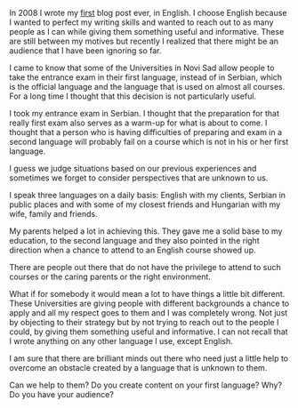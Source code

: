 In 2008 I wrote my [first](http://akoskm.blogspot.rs/2008/08/tha-realy-first-post.html) blog post ever, in English. I choose English because I wanted to perfect my writing skills and wanted to reach out to as many people as I can while giving them something useful and informative. These are still between my motives but recently I realized that there might be an audience that I have been ignoring so far.

I came to know that some of the Universities in Novi Sad allow people to take the entrance exam in their first language, instead of in Serbian, which is the official language and the language that is used on almost all courses. For a long time I thought that this decision is not particularly useful.

I took my entrance exam in Serbian. I thought that the preparation for that really first exam also serves as a warm-up for what is about to come. I thought that a person who is having difficulties of preparing and exam in a second language will probably fail on a course which is not in his or her first language.

I guess we judge situations based on our previous experiences and sometimes we forget to consider perspectives that are unknown to us.

I speak three languages on a daily basis: English with my clients, Serbian in public places and with some of my closest friends and Hungarian with my wife, family and friends.

My parents helped a lot in achieving this. They gave me a solid base to my education, to the second language and they also pointed in the right direction when a chance to attend to an English course showed up.

There are people out there that do not have the privilege to attend to such courses or the caring parents or the right environment.

What if for somebody it would mean a lot to have things a little bit different. These Universities are giving people with different backgrounds a chance to apply and all my respect goes to them and I was completely wrong. Not just by objecting to their strategy but by not trying to reach out to the people I could, by giving them something useful and informative. I can not recall that I wrote anything on any other language I use, except English.

I am sure that there are brilliant minds out there who need just a little help to overcome an obstacle created by a language that is unknown to them.

Can we help to them? Do you create content on your first language? Why? Do you have your audience?